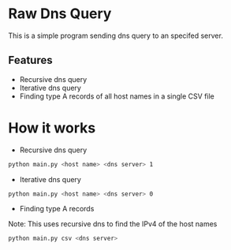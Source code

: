 # Raw Dns Query
This is a simple program sending dns query to an specifed server.

## Features
- Recursive dns query
- Iterative dns query
- Finding type A records of all host names in a single CSV file

# How it works
- Recursive dns query
```sh
python main.py <host name> <dns server> 1
```

- Iterative dns query
```sh
python main.py <host name> <dns server> 0
```

- Finding type A records

Note:  This uses recursive dns to find the IPv4 of the host names
```sh
python main.py csv <dns server>
```
